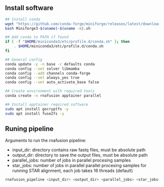 ## Install software
```bash
## Install conda
wget "https://github.com/conda-forge/miniforge/releases/latest/download/Miniforge3-Linux-x86_64.sh"
bash Miniforge3-$(uname)-$(uname -m).sh

## Add conda to PATH if found
if [ -f "$HOME/miniconda3/etc/profile.d/conda.sh" ]; then
    . $HOME/miniconda3/etc/profile.d/conda.sh
fi

## General config
conda update -y -n base -c defaults conda
conda config --set solver libmamba
conda config --add channels conda-forge
conda config --set always_yes true
conda config --set auto_activate_base false

## Create environment with required tools
conda create -n rnafusion apptainer parallel

## Install apptainer required software
sudo apt install gocryptfs -y
sudo apt install fuse2fs -y

```

## Runing pipeline

Arguments to run the rnafusion pipeline:

- input_dir: directory contains raw fastq files, must be absolute path
- output_dir: directory to save the output files, must be absolute path
- parallel_jobs: number of jobs in parallel procesing samples
- star_jobs: number of jobs in parallel parallel procesing samples for running STAR alignment, each job takes 16 threads (default)

```bash
rnafusion_pipeline <input_dir> <output_dir> <parallel_jobs> <star_jobs>
```